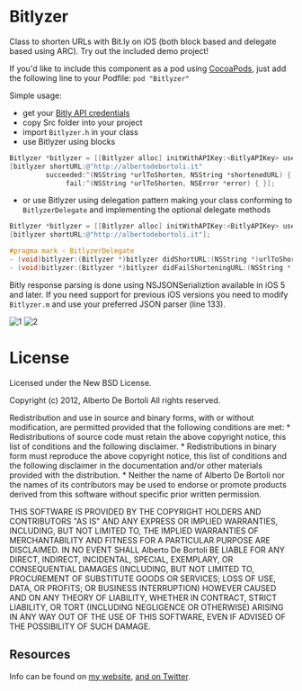 # Bitlyzer

Class to shorten URLs with Bit.ly on iOS (both block based and delegate based using ARC).
Try out the included demo project!

If you'd like to include this component as a pod using [CocoaPods](http://cocoapods.org/), just add the following line to your Podfile: `pod "Bitlyzer"`

Simple usage:

- get your [Bitly API credentials](https://bitly.com/a/your_api_key)
- copy Src folder into your project
- import `Bitlyzer.h` in your class
- use Bitlyzer using blocks

``` objective-c
Bitlyzer *bitlyzer = [[Bitlyzer alloc] initWithAPIKey:<BitlyAPIKey> username:<BitlyAPIUsername>];
[bitlyzer shortURL:@"http://albertodebortoli.it"
         succeeded:^(NSString *urlToShorten, NSString *shortenedURL) { }
              fail:^(NSString *urlToShorten, NSError *error) { }];
```

- or use Bitlyzer using delegation pattern making your class conforming to `BitlyzerDelegate` and implementing the optional delegate methods

``` objective-c
Bitlyzer *bitlyzer = [[Bitlyzer alloc] initWithAPIKey:<BitlyAPIKey> username:<BitlyAPIUsername> delegate:self];
[bitlyzer shortURL:@"http://albertodebortoli.it"];
```

``` objective-c
#pragma mark - BitlyzerDelegate
- (void)bitlyzer:(Bitlyzer *)bitlyzer didShortURL:(NSString *)urlToShorten toURL:(NSString *)shortenedURL;
- (void)bitlyzer:(Bitlyzer *)bitlyzer didFailShorteningURL:(NSString *)urlToShorten error:(NSError *)error;
```

Bitly response parsing is done using NSJSONSerializtion available in iOS 5 and later. If you need support for previous iOS versions you need to modify `Bitlyzer.m` and use your preferred JSON parser (line 133).

![1](http://www.albertodebortoli.it/GitHub/Bitlyzer/ss1.png)
![2](http://www.albertodebortoli.it/GitHub/Bitlyzer/ss2.png)

# License

Licensed under the New BSD License.

Copyright (c) 2012, Alberto De Bortoli
All rights reserved.

Redistribution and use in source and binary forms, with or without
modification, are permitted provided that the following conditions are met:
    * Redistributions of source code must retain the above copyright
      notice, this list of conditions and the following disclaimer.
    * Redistributions in binary form must reproduce the above copyright
      notice, this list of conditions and the following disclaimer in the
      documentation and/or other materials provided with the distribution.
    * Neither the name of Alberto De Bortoli nor the
      names of its contributors may be used to endorse or promote products
      derived from this software without specific prior written permission.

THIS SOFTWARE IS PROVIDED BY THE COPYRIGHT HOLDERS AND CONTRIBUTORS "AS IS" AND
ANY EXPRESS OR IMPLIED WARRANTIES, INCLUDING, BUT NOT LIMITED TO, THE IMPLIED
WARRANTIES OF MERCHANTABILITY AND FITNESS FOR A PARTICULAR PURPOSE ARE
DISCLAIMED. IN NO EVENT SHALL Alberto De Bortoli BE LIABLE FOR ANY
DIRECT, INDIRECT, INCIDENTAL, SPECIAL, EXEMPLARY, OR CONSEQUENTIAL DAMAGES
(INCLUDING, BUT NOT LIMITED TO, PROCUREMENT OF SUBSTITUTE GOODS OR SERVICES;
LOSS OF USE, DATA, OR PROFITS; OR BUSINESS INTERRUPTION) HOWEVER CAUSED AND
ON ANY THEORY OF LIABILITY, WHETHER IN CONTRACT, STRICT LIABILITY, OR TORT
(INCLUDING NEGLIGENCE OR OTHERWISE) ARISING IN ANY WAY OUT OF THE USE OF THIS
SOFTWARE, EVEN IF ADVISED OF THE POSSIBILITY OF SUCH DAMAGE.

## Resources

Info can be found on [my website](http://www.albertodebortoli.it), [and on Twitter](http://twitter.com/albertodebo).
